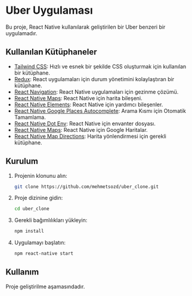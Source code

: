 # Uber Uygulaması

Bu proje, React Native kullanılarak geliştirilen bir Uber benzeri bir uygulamadır. 

## Kullanılan Kütüphaneler

- [Tailwind CSS](https://tailwindcss.com/): Hızlı ve esnek bir şekilde CSS oluşturmak için kullanılan bir kütüphane.
- [Redux](https://redux.js.org/): React uygulamaları için durum yönetimini kolaylaştıran bir kütüphane.
- [React Navigation](https://reactnavigation.org/): React Native uygulamaları için gezinme çözümü.
- [React Native Maps](https://github.com/react-native-maps/react-native-maps): React Native için harita bileşeni.
- [React Native Elements](https://reactnativeelements.com/): React Native için yardımcı bileşenler.
- [React Native Google Places Autocomplete](https://github.com/FaridSafi/react-native-google-places-autocomplete): Arama Kısmı için Otomatik Tamamlama.
- [React Native Dot Env](https://github.com/goatandsheep/react-native-dotenv): React Native için envanter dosyası.
- [React Native Maps](https://github.com/react-native-maps/react-native-maps): React Native için Google Haritalar.
- [React Native Map Directions](https://github.com/bramus/react-native-maps-directions): Harita yönlendirmesi için gerekli kütüphane.

## Kurulum

1. Projenin klonunu alın:

    ```bash
    git clone https://github.com/mehmetsozd/uber_clone.git
    ```

2. Proje dizinine gidin:

    ```bash
    cd uber_clone
    ```

3. Gerekli bağımlılıkları yükleyin:

    ```bash
    npm install
    ```

4. Uygulamayı başlatın:

    ```bash
    npm react-native start
    ```

## Kullanım

Proje geliştirilme aşamasındadır.
